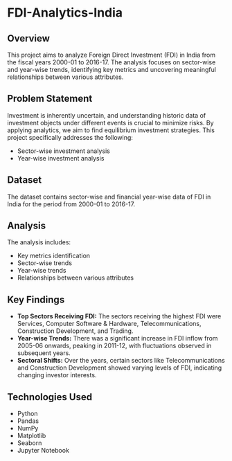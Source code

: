# FDI-Analytics-India

## Overview
This project aims to analyze Foreign Direct Investment (FDI) in India from the fiscal years 2000-01 to 2016-17. The analysis focuses on sector-wise and year-wise trends, identifying key metrics and uncovering meaningful relationships between various attributes.

## Problem Statement
Investment is inherently uncertain, and understanding historic data of investment objects under different events is crucial to minimize risks. By applying analytics, we aim to find equilibrium investment strategies. This project specifically addresses the following:
- Sector-wise investment analysis
- Year-wise investment analysis

## Dataset
The dataset contains sector-wise and financial year-wise data of FDI in India for the period from 2000-01 to 2016-17.

## Analysis
The analysis includes:
- Key metrics identification
- Sector-wise trends
- Year-wise trends
- Relationships between various attributes

## Key Findings
- **Top Sectors Receiving FDI:** The sectors receiving the highest FDI were Services, Computer Software & Hardware, Telecommunications, Construction Development, and Trading.
- **Year-wise Trends:** There was a significant increase in FDI inflow from 2005-06 onwards, peaking in 2011-12, with fluctuations observed in subsequent years.
- **Sectoral Shifts:** Over the years, certain sectors like Telecommunications and Construction Development showed varying levels of FDI, indicating changing investor interests.

## Technologies Used
- Python
- Pandas
- NumPy
- Matplotlib
- Seaborn
- Jupyter Notebook

